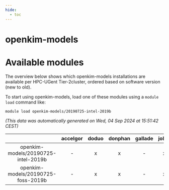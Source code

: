 ```yaml
---
hide:
  - toc
---
```


openkim-models
==============

# Available modules


The overview below shows which openkim-models installations are available per HPC-UGent Tier-2cluster, ordered based on software version (new to old).

To start using openkim-models, load one of these modules using a `module load` command like:

```shell
module load openkim-models/20190725-intel-2019b
```

*(This data was automatically generated on Wed, 04 Sep 2024 at 15:51:42 CEST)*  

| |accelgor|doduo|donphan|gallade|joltik|shinx|skitty|
| :---: | :---: | :---: | :---: | :---: | :---: | :---: | :---: |
|openkim-models/20190725-intel-2019b|-|x|x|-|x|-|x|
|openkim-models/20190725-foss-2019b|-|x|x|-|x|-|x|
